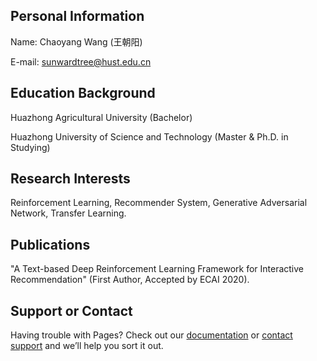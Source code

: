 ## Personal Information

Name: Chaoyang Wang (王朝阳)

E-mail: sunwardtree@hust.edu.cn

## Education Background
Huazhong Agricultural University (Bachelor)

Huazhong University of Science and Technology (Master & Ph.D. in Studying)

## Research Interests
Reinforcement Learning, Recommender System, Generative Adversarial Network, Transfer Learning.

## Publications
"A Text-based Deep Reinforcement Learning Framework for Interactive Recommendation" (First Author, Accepted by ECAI 2020).

## Support or Contact

Having trouble with Pages? Check out our [documentation](https://help.github.com/categories/github-pages-basics/) or [contact support](https://github.com/contact) and we’ll help you sort it out.
